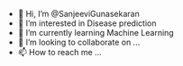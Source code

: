 - 👋 Hi, I’m @SanjeeviGunasekaran
- 👀 I’m interested in Disease prediction
- 🌱 I’m currently learning Machine Learning
- 💞️ I’m looking to collaborate on ...
- 📫 How to reach me ...

<!---
SanjeeviGunasekaran/SanjeeviGunasekaran is a ✨ special ✨ repository because its `README.md` (this file) appears on your GitHub profile.
You can click the Preview link to take a look at your changes.
--->
